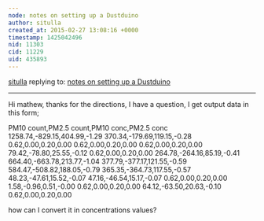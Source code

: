 ```yaml
---
node: notes on setting up a Dustduino
author: situlla
created_at: 2015-02-27 13:08:16 +0000
timestamp: 1425042496
nid: 11303
cid: 11229
uid: 435893
---
```




[situlla](../profile/situlla) replying to: [notes on setting up a Dustduino](../notes/mathew/10-27-2014/notes-on-setting-up-a-dustduino)

----
Hi mathew,
thanks for the directions, I have a question, I get output data in this form;

PM10 count,PM2.5 count,PM10 conc,PM2.5 conc
1258.74,-829.15,404.99,-1.29
370.34,-179.69,119.15,-0.28
0.62,0.00,0.20,0.00
0.62,0.00,0.20,0.00
0.62,0.00,0.20,0.00
79.42,-78.80,25.55,-0.12
0.62,0.00,0.20,0.00
264.78,-264.16,85.19,-0.41
664.40,-663.78,213.77,-1.04
377.79,-377.17,121.55,-0.59
584.47,-508.82,188.05,-0.79
365.35,-364.73,117.55,-0.57
48.23,-47.61,15.52,-0.07
47.16,-46.54,15.17,-0.07
0.62,0.00,0.20,0.00
1.58,-0.96,0.51,-0.00
0.62,0.00,0.20,0.00
64.12,-63.50,20.63,-0.10
0.62,0.00,0.20,0.00

 how can I convert it in concentrations values?

